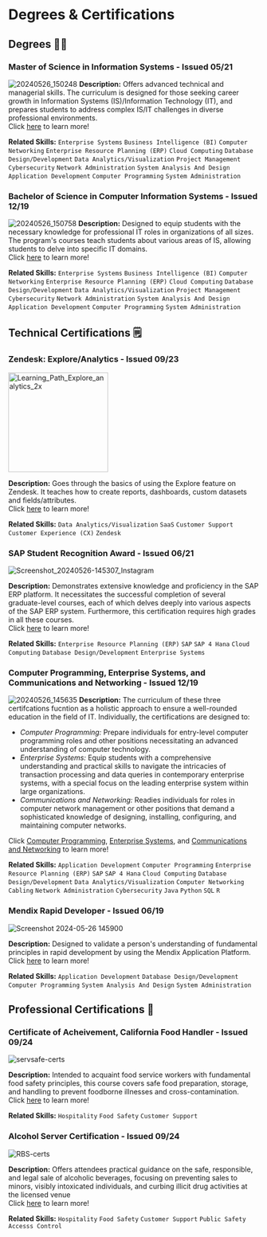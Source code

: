 # Degrees & Certifications
## Degrees :man_student:
### Master of Science in Information Systems - Issued 05/21
![20240526_150248](https://github.com/yellowBrick01/awardsandcerts/assets/76761559/565342f5-0f87-4e3a-9ef4-1ec3777f7b0c)
**Description:** Offers advanced technical and managerial skills. The curriculum is designed for those seeking career growth in Information Systems (IS)/Information Technology (IT), and prepares students to address complex IS/IT challenges in diverse professional environments.<br/>
Click [here](https://www.calstatela.edu/business/gradprog/ms-information-systems) to learn more!

**Related Skills:** `Enterprise Systems` `Business Intelligence (BI)` `Computer Networking` `Enterprise Resource Planning (ERP)` `Cloud Computing` `Database Design/Development` `Data Analytics/Visualization` `Project Management` `Cybersecurity` `Network Administration` `System Analysis And Design` `Application Development` `Computer Programming` `System Administration`

### Bachelor of Science in Computer Information Systems - Issued 12/19
![20240526_150758](https://github.com/yellowBrick01/awardsandcerts/assets/76761559/e1edb885-51f6-4af9-8849-40e249a3b77a)
**Description:** Designed to equip students with the necessary knowledge for professional IT roles in organizations of all sizes. The program's courses teach students about various areas of IS, allowing students to delve into specific IT domains.<br/>
Click [here](https://ecatalog.calstatela.edu/preview_program.php?catoid=66&poid=29960) to learn more!

**Related Skills:** `Enterprise Systems` `Business Intelligence (BI)` `Computer Networking` `Enterprise Resource Planning (ERP)` `Cloud Computing` `Database Design/Development` `Data Analytics/Visualization` `Project Management` `Cybersecurity` `Network Administration` `System Analysis And Design` `Application Development` `Computer Programming` `System Administration`

## Technical Certifications :spiral_notepad:
### Zendesk: Explore/Analytics - Issued 09/23
<img width="200" alt="Learning_Path_Explore_analytics_2x" src="https://github.com/yellowBrick01/awardsandcerts/assets/76761559/b7bdb421-2480-4851-9608-b906a946b7f4">

**Description:** Goes through the basics of using the Explore feature on Zendesk. It teaches how to create reports, dashboards, custom datasets and fields/attributes.<br/>
Click [here](https://www.credly.com/badges/146bf82d-0d13-47fd-9bba-ea200ab06ee4/public_url) to learn more!

**Related Skills:** `Data Analytics/Visualization` `SaaS` `Customer Support` `Customer Experience (CX)` `Zendesk`

### SAP Student Recognition Award - Issued 06/21
![Screenshot_20240526-145307_Instagram](https://github.com/yellowBrick01/awardsandcerts/assets/76761559/ecfe440e-bf9c-40af-a068-1a1d3feb779a)

**Description:** Demonstrates extensive knowledge and proficiency in the SAP ERP platform. It necessitates the successful completion of several graduate-level courses, each of which delves deeply into various aspects of the SAP ERP system. Furthermore, this certification requires high grades in all these courses.<br/>
Click [here](https://www.calstatela.edu/business/is/sap-program) to learn more!

**Related Skills:** `Enterprise Resource Planning (ERP)` `SAP` `SAP 4 Hana` `Cloud Computing` `Database Design/Development` `Enterprise Systems`

### Computer Programming, Enterprise Systems, and Communications and Networking - Issued 12/19
![20240526_145635](https://github.com/yellowBrick01/awardsandcerts/assets/76761559/99a59343-ea4c-4bcf-bfc4-fcc92b015ba8)
**Description:** The curriculum of these three certifcations fucntion as a holistic approach to ensure a well-rounded education in the field of IT. Individually, the certifications are designed to:
- *Computer Programming:* Prepare individuals for entry-level computer programming roles and other positions necessitating an advanced understanding of computer technology.
- *Enterprise Systems:* Equip students with a comprehensive understanding and practical skills to navigate the intricacies of transaction processing and data queries in contemporary enterprise systems, with a special focus on the leading enterprise system within large organizations.
- *Communications and Networking:* Readies individuals for roles in computer network management or other positions that demand a sophisticated knowledge of designing, installing, configuring, and maintaining computer networks.<br/>

Click [Computer Programming](https://ecatalog.calstatela.edu/preview_program.php?catoid=71&poid=32078), [Enterprise Systems](https://ecatalog.calstatela.edu/preview_program.php?catoid=71&poid=32011), and [Communications and Networking](https://ecatalog.calstatela.edu/preview_program.php?catoid=71&poid=32283) to learn more!

**Related Skills:** `Application Development` `Computer Programming` `Enterprise Resource Planning (ERP)` `SAP` `SAP 4 Hana` `Cloud Computing` `Database Design/Development` `Data Analytics/Visualization` `Computer Networking` `Cabling` `Network Administration` `Cybersecurity` `Java` `Python` `SQL` `R`<br/>

### Mendix Rapid Developer - Issued 06/19
![Screenshot 2024-05-26 145900](https://github.com/yellowBrick01/awardsandcerts/assets/76761559/601922f0-3b8e-4428-8de3-f6c896396600)

**Description:** Designed to validate a person's understanding of fundamental principles in rapid development by using the Mendix Application Platform.<br/>Click [here](https://academy.mendix.com/link/certifications/23/rapid) to learn more!


**Related Skills:** `Application Development` `Database Design/Development` `Computer Programming` `System Analysis And Design` `System Administration`

## Professional Certifications :briefcase:
### Certificate of Acheivement, California Food Handler - Issued 09/24
![servsafe-certs](https://github.com/user-attachments/assets/527530ab-4cfa-485d-a5a2-8602140c09f4)

**Description:** Intended to acquaint food service workers with fundamental food safety principles, this course covers safe food preparation, storage, and handling to prevent foodborne illnesses and cross-contamination.<br/>
Click [here](https://www.servsafe.com/ServSafe-Food-Handler) to learn more!

**Related Skills:** `Hospitality` `Food Safety` `Customer Support`
### Alcohol Server Certification - Issued 09/24
![RBS-certs](https://github.com/user-attachments/assets/de5ecce3-3019-473c-a05f-364ce108d05e)

**Description:** Offers attendees practical guidance on the safe, responsible, and legal sale of alcoholic beverages, focusing on preventing sales to minors, visibly intoxicated individuals, and curbing illicit drug activities at the licensed venue<br/>
Click [here](https://www.servsafe.com/ServSafe-Alcohol) to learn more!

**Related Skills:** `Hospitality` `Food Safety` `Customer Support` `Public Safety` `Accesss Control`
